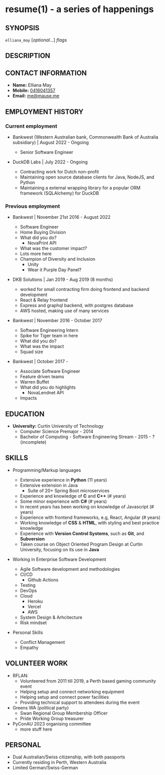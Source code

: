 resume(1) - a series of happenings
==================================

## SYNOPSIS

`elliana_may` [<var>optional</var>...] <var>flags</var>

## DESCRIPTION

## CONTACT INFORMATION
 * __Name:__ Elliana May
 * __Mobile:__ [0416041357](tel:0061-416-041-357)
 * __Email:__ [me@mause.me](mailto:me+cv@mause.me)

## EMPLOYMENT HISTORY

### Current employment
 * Bankwest (Western Australian bank, Commonwealth Bank of Australia subsidiary) &#124; August 2022 - Ongoing
      - Senior Software Engineer

 * DuckDB Labs &#124; July 2022 - Ongoing
      - Contracting work for Dutch non-profit
      - Maintaining open source database clients for Java, NodeJS, and Python
      - Maintaining a external wrapping library for a popular ORM framework (SQLAlchemy) for DuckDB

### Previous employment
 * Bankwest &#124; November 21st 2016 - August 2022
      - Software Engineer
      - Home Buying Division
      - What did you do?
        - NovaPrint API
      - What was the customer impact? 
      - Lots more here
      - Champion of Diversity and Inclusion
        - Unity
        - Wear it Purple Day Panel?

 * DKB Solutions &#124; Jan 2019 - Aug 2019 (8 months)
      - worked for small contracting firm doing frontend and backend development
      - React & Relay frontend
      - Express and graphql backend, with postgres database
      - AWS hosted, making use of many services

 * Bankwest &#124; November 2016 - October 2017
     - Software Engineering Intern
     - Spike for Tiger team in here 
     - What did you do? 
     - What was the impact
     - Squad size

 * Bankwest &#124; October 2017 - 
     - Associate Software Engineer
     - Feature driven teams
     - Warren Buffet 
     - What did you do highlights
        - NovaLendnet API
     - Impacts  

## EDUCATION
 * __University:__ Curtin University of Technology
     - Computer Science Premajor - 2014
     - Bachelor of Computing - Software Engineering Stream - 2015 - ? (incomplete)
  
## SKILLS

 * Programming/Markup languages
     - Extensive experience in **Python** (11 years)
     - Extensive extension in Java
        - Suite of 20+ Spring Boot microservices
     - Experience and knowledge of **C** and **C++** (# years)
     - Some minor experience with **C#** (# years)
     - In recent years has been working on knowledge of Javascript (# years) 
     - Experience with frontend frameworks, e.g, React, Angular (# years)
     - Working knowledge of **CSS** &amp; **HTML**, with styling and best practice knowledge 
     - Experience with **Version Control Systems**, such as **Git**, and **Subversion**  
     - Taken course on Object Oriented Program Design at Curtin University, focusing on its use in **Java**

 * Working in Enterprise Software Development
     - Agile Software development and methodologies
     - CI/CD
        - Github Actions
     - Testing 
     - DevOps 
     - Cloud
        - Heroku
        - Vercel
        - AWS
     - System Design & Arhcitecture
     - Risk mindset

 * Personal Skills
     - Conflict Management 
     - Empathy
 

## VOLUNTEER WORK
 * RFLAN:
     * Volunteered from 2011 till 2019, a Perth based gaming community event
     * Helping setup and connect networking equipment
     * Helping setup and connect power facilities
     * Providing technical support to attendees during the event
 * Greens WA (political party)
     * Swan Regional Group Membership Officer
     * Pride Working Group treasurer
 * PyConAU 2023 organising committee
     * more stuff here


## PERSONAL
 * Dual Australian/Swiss citizenship, with both passports
 * Currently residing in Perth, Western Australia
 * Limited German/Swiss-German
